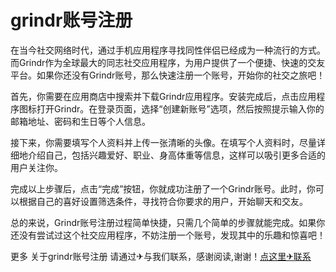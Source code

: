 # grindr账号注册

在当今社交网络时代，通过手机应用程序寻找同性伴侣已经成为一种流行的方式。而Grindr作为全球最大的同志社交应用程序，为用户提供了一个便捷、快速的交友平台。如果你还没有Grindr账号，那么快速注册一个账号，开始你的社交之旅吧！

首先，你需要在应用商店中搜索并下载Grindr应用程序。安装完成后，点击应用程序图标打开Grindr。在登录页面，选择“创建新账号”选项，然后按照提示输入你的邮箱地址、密码和生日等个人信息。

接下来，你需要填写个人资料并上传一张清晰的头像。在填写个人资料时，尽量详细地介绍自己，包括兴趣爱好、职业、身高体重等信息，这样可以吸引更多合适的用户关注你。

完成以上步骤后，点击“完成”按钮，你就成功注册了一个Grindr账号。此时，你可以根据自己的喜好设置筛选条件，寻找符合你要求的用户，开始聊天和交友。

总的来说，Grindr账号注册过程简单快捷，只需几个简单的步骤就能完成。如果你还没有尝试过这个社交应用程序，不妨注册一个账号，发现其中的乐趣和惊喜吧！

更多 关于grindr账号注册 请通过✈与我们联系，感谢阅读,谢谢！[点这里✈联系](https://b.k02.cc)